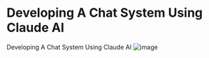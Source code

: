 # Developing A Chat System Using Claude AI
Developing A Chat System Using Claude AI
![image](https://github.com/user-attachments/assets/f8748932-d4fa-4963-a7c6-d47db69ef33b)
